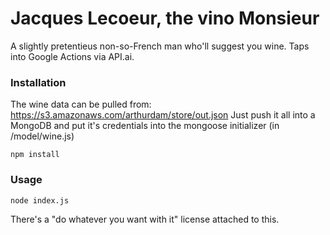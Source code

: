# Jacques Lecoeur, the vino Monsieur

A slightly pretentieus non-so-French man who'll suggest you wine. Taps into Google Actions via API.ai.

### Installation ###

The wine data can be pulled from: <https://s3.amazonaws.com/arthurdam/store/out.json>
Just push it all into a MongoDB and put it's credentials into the mongoose initializer (in /model/wine.js)

```
npm install
```

### Usage ###

```
node index.js
```

There's a "do whatever you want with it" license attached to this.

